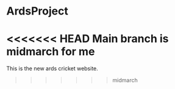 # ArdsProject

<<<<<<< HEAD
Main branch is midmarch for me
=======
This is the new ards cricket website.
>>>>>>> midmarch
